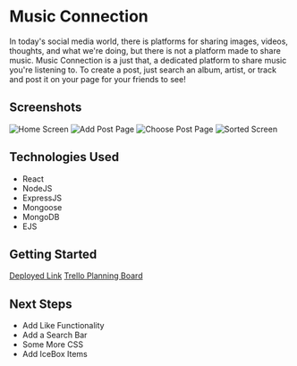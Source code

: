 # Music Connection

In today's social media world, there is platforms for sharing images, videos, thoughts, and what we're doing, but there is not a platform made to share music. Music Connection is a just that, a dedicated platform to share music you're listening to. To create a post, just search an album, artist, or track and post it on your page for your friends to see!

## Screenshots

![Home Screen](https://imgur.com/0yM6p6B.jpg)
![Add Post Page](https://imgur.com/EShn47J.jpg)
![Choose Post Page](https://imgur.com/ijmxpHc.jpg)
![Sorted Screen](https://imgur.com/nm5E9nv.jpg)

## Technologies Used

- React
- NodeJS
- ExpressJS
- Mongoose
- MongoDB
- EJS

## Getting Started

[Deployed Link](https://capstone-music-connection.herokuapp.com/)
[Trello Planning Board](https://trello.com/b/QjYwO3de/music-connect)

## Next Steps

- Add Like Functionality
- Add a Search Bar
- Some More CSS
- Add IceBox Items